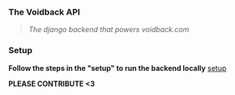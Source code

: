 ### The Voidback API

> *The django backend that powers voidback.com*


### Setup

**Follow the steps in the **"setup"** to run the backend locally** <a href="./docs/setup.md">setup</a>





**PLEASE CONTRIBUTE <3**
